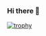 ### Hi there 👋

[![trophy](https://github-profile-trophy.vercel.app/?username=Blueve&theme=gruvbox&column=4)](https://github.com/ryo-ma/github-profile-trophy)

<!--
**Blueve/Blueve** is a ✨ _special_ ✨ repository because its `README.md` (this file) appears on your GitHub profile.

Here are some ideas to get you started:

- 🔭 I’m currently working on ...
- 🌱 I’m currently learning ...
- 👯 I’m looking to collaborate on ...
- 🤔 I’m looking for help with ...
- 💬 Ask me about ...
- 📫 How to reach me: ...
- 😄 Pronouns: ...
- ⚡ Fun fact: ...
-->
